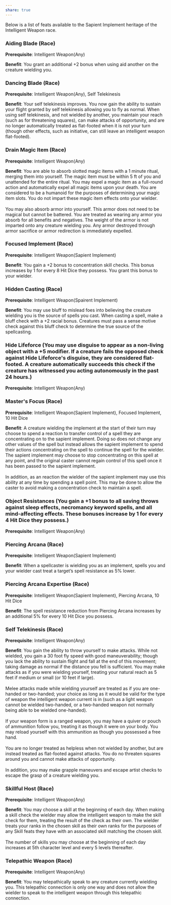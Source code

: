 ```yaml
---
share: true
---
```

Below is a list of feats available to the Sapient Implement heritage of the Intelligent Weapon race.

<h3><span><p dir="auto">Aiding Blade (Race)</p></span></h3><p><span><p dir="auto"><b>Prerequisite</b>:    Intelligent Weapon(Any)<br></p></span></p><p><span><p dir="auto"><b>Benefit</b>:    You grant an additional +2 bonus when using aid another on the creature wielding you.<br></p></span></p><h3><span><p dir="auto">Dancing Blade (Race)</p></span></h3><p><span><p dir="auto"><b>Prerequisite</b>:    Intelligent Weapon(Any), Self Telekinesis<br></p></span></p><p><span><p dir="auto"><b>Benefit</b>:    Your self telekinesis improves. You now gain the ability to sustain your flight granted by self telekinesis allowing you to fly as normal. When using self telekinesis, and not wielded by another, you maintain your reach (such as for threatening squares), can make attacks of opportunity, and are no longer automatically treated as flat-footed when it is not your turn (though other effects, such as initiative, can still leave an intelligent weapon flat-footed).<br></p></span></p><h3><span><p dir="auto">Drain Magic Item (Race)</p></span></h3><p><span><p dir="auto"><b>Prerequisite</b>:    Intelligent Weapon(Any)<br></p></span></p><p><span><p dir="auto"><b>Benefit</b>:    You are able to absorb slotted magic items with a 1 minute ritual, merging them into yourself. The magic item must be within 5 ft of you and unattended for the entire ritual. You may expel a magic item as a full-round action and automatically expel all magic items upon your death. You are considered to be a humanoid for the purposes of determining your magic item slots. You do not impart these magic item effects onto your wielder.<br><br>You may also absorb armor into yourself. This armor does not need to be magical but cannot be battered. You are treated as wearing any armor you absorb for all benefits and negatives. The weight of the armor is not imparted onto any creature wielding you. Any armor destroyed through armor sacrifice or armor redirection is immediately expelled.<br></p></span></p><h3><span><p dir="auto">Focused Implement (Race)</p></span></h3><p><span><p dir="auto"><b>Prerequisite</b>:    Intelligent Weapon(Sapient Implement)<br></p></span></p><p><span><p dir="auto"><b>Benefit</b>:    You gain a +2 bonus to concentration skill checks. This bonus increases by 1 for every 8 Hit Dice they possess. You grant this bonus to your wielder.<br></p></span></p><h3><span><p dir="auto">Hidden Casting (Race)</p></span></h3><p><span><p dir="auto"><b>Prerequisite</b>:    Intelligent Weapon(Spairent Implement)<br></p></span></p><p><span><p dir="auto"><b>Benefit</b>:    You may use bluff to mislead foes into believing the creature wielding you is the source of spells you cast. When casting a spell, make a bluff check with a +2 racial bonus. Creatures must pass a sense motive check against this bluff check to determine the true source of the spellcasting.<br></p></span></p><h3><span><p dir="auto">Hide Lifeforce (You may use disguise to appear as a non-living object with a +5 modifier. If a creature fails the opposed check against Hide Lifeforce's disguise, they are considered flat-footed. A creature automatically succeeds this check if the creature has witnessed you acting autonomously in the past 24 hours.)</p></span></h3><p><span><p dir="auto"><b>Prerequisite</b>:    Intelligent Weapon(Any)<br></p></span></p><h3><span><p dir="auto">Master's Focus (Race)</p></span></h3><p><span><p dir="auto"><b>Prerequisite</b>:    Intelligent Weapon(Sapient Implement), Focused Implement, 10 Hit Dice<br></p></span></p><p><span><p dir="auto"><b>Benefit</b>:    A creature wielding the implement at the start of their turn may choose to spend a reaction to transfer control of a spell they are concentrating on to the sapient implement. Doing so does not change any other values of the spell but instead allows the sapient implement to spend their actions concentrating on the spell to continue the spell for the wielder. The sapient implement may choose to stop concentrating on this spell at any point, and the original caster cannot regain control of this spell once it has been passed to the sapient implement.<br><br>In addition, as an reaction the wielder of the sapient implement may use this ability at any time by spending a spell point. This may be done to allow the caster to avoid making a concentration check to maintain a spell.<br></p></span></p><h3><span><p dir="auto">Object Resistances (You gain a +1 bonus to all saving throws against sleep effects, necromancy keyword spells, and all mind-affecting effects. These bonuses increase by 1 for every 4 Hit Dice they possess.)</p></span></h3><p><span><p dir="auto"><b>Prerequisite</b>:    Intelligent Weapon(Any)<br></p></span></p><h3><span><p dir="auto">Piercing Arcana (Race)</p></span></h3><p><span><p dir="auto"><b>Prerequisite</b>:    Intelligent Weapon(Sapient Implement)<br></p></span></p><p><span><p dir="auto"><b>Benefit</b>:    When a spellcaster is wielding you as an implement, spells you and your wielder cast treat a target’s spell resistance as 5% lower.<br></p></span></p><h3><span><p dir="auto">Piercing Arcana Expertise (Race)</p></span></h3><p><span><p dir="auto"><b>Prerequisite</b>:    Intelligent Weapon(Sapient Implement), Piercing Arcana, 10 Hit Dice<br></p></span></p><p><span><p dir="auto"><b>Benefit</b>:    The spell resistance reduction from Piercing Arcana increases by an additional 5% for every 10 Hit Dice you possess.<br></p></span></p><h3><span><p dir="auto">Self Telekinesis (Race)</p></span></h3><p><span><p dir="auto"><b>Prerequisite</b>:    Intelligent Weapon(Any)<br></p></span></p><p><span><p dir="auto"><b>Benefit</b>:    You gain the ability to throw yourself to make attacks. While not wielded, you gain a 30 foot fly speed with good maneuverability; though you lack the ability to sustain flight and fall at the end of this movement; taking damage as normal if the distance you fell is sufficient. You may make attacks as if you were wielding yourself, treating your natural reach as 5 feet if medium or small (or 10 feet if large).<br><br>Melee attacks made while wielding yourself are treated as if you are one-handed or two-handed; your choice as long as it would be valid for the type of weapon the intelligent weapon current is in (such as a light weapon cannot be wielded two-handed, or a two-handed weapon not normally being able to be wielded one-handed).<br><br>If your weapon form is a ranged weapon, you may have a quiver or pouch of ammunition follow you, treating it as though it were on your body. You may reload yourself with this ammunition as though you possessed a free hand.<br><br>You are no longer treated as helpless when not wielded by another, but are instead treated as flat-footed against attacks. You do no threaten squares around you and cannot make attacks of opportunity.<br><br>In addition, you may make grapple maneuvers and escape artist checks to escape the grasp of a creature wielding you.<br></p></span></p><h3><span><p dir="auto">Skillful Host (Race)</p></span></h3><p><span><p dir="auto"><b>Prerequisite</b>:    Intelligent Weapon(Any)<br></p></span></p><p><span><p dir="auto"><b>Benefit</b>:    You may choose a skill at the beginning of each day. When making a skill check the wielder may allow the intelligent weapon to make the skill check for them, treating the result of the check as their own. The wielder treats your ranks in the chosen skill as their own ranks for the purposes of any Skill feats they have with an associated skill matching the chosen skill.<br><br>The number of skills you may choose at the beginning of each day increases at 5th character level and every 5 levels thereafter.<br></p></span></p><h3><span><p dir="auto">Telepathic Weapon (Race)</p></span></h3><p><span><p dir="auto"><b>Prerequisite</b>:    Intelligent Weapon(Any)<br></p></span></p><p><span><p dir="auto"><b>Benefit</b>:    You may telepathically speak to any creature currently wielding you. This telepathic connection is only one way and does not allow the wielder to speak to the intelligent weapon through this telepathic connection.<br></p></span></p>